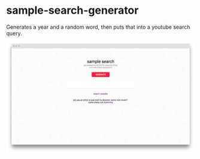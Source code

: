 # sample-search-generator
Generates a year and a random word, then puts that into a youtube search query.

![site](screenshot.png?raw=true)
